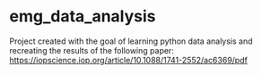 # emg_data_analysis

Project created with the goal of learning python data analysis and recreating the results of the following paper: https://iopscience.iop.org/article/10.1088/1741-2552/ac6369/pdf
